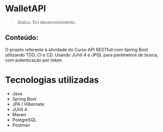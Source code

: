 <h1> WalletAPI </h1>

> Status: Em desenvolvimento.

## Conteúdo:
O projeto referente à atividade do Curso API RESTfull com Spring Boot utilizando TDD, CI e CD. Usando JUnit 4 e JPQL para parâmetros de busca, com autenticação por token


# Tecnologias utilizadas
+ Java
+ Spring Boot
+ JPA / Hibernate
+ JUnit 4
+ Maven
+ PostgreSQL
+ Postman



